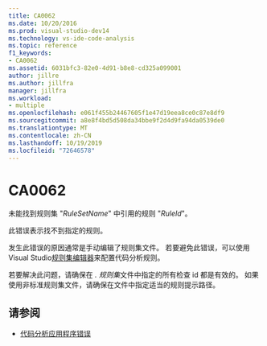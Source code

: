 ```yaml
---
title: CA0062
ms.date: 10/20/2016
ms.prod: visual-studio-dev14
ms.technology: vs-ide-code-analysis
ms.topic: reference
f1_keywords:
- CA0062
ms.assetid: 6031bfc3-82e0-4d91-b8e8-cd325a099001
author: jillre
ms.author: jillfra
manager: jillfra
ms.workload:
- multiple
ms.openlocfilehash: e061f455b24467605f1e47d19eea8ce0c87e8df9
ms.sourcegitcommit: a8e8f4bd5d508da34bbe9f2d4d9fa94da0539de0
ms.translationtype: MT
ms.contentlocale: zh-CN
ms.lasthandoff: 10/19/2019
ms.locfileid: "72646578"
---
```

# <a name="ca0062"></a>CA0062

未能找到规则集 "*RuleSetName*" 中引用的规则 "*RuleId*"。

此错误表示找不到指定的规则。

发生此错误的原因通常是手动编辑了规则集文件。 若要避免此错误，可以使用 Visual Studio[规则集编辑器](../code-quality/working-in-the-code-analysis-rule-set-editor.md)来配置代码分析规则。

若要解决此问题，请确保在 *. 规则集*文件中指定的所有检查 id 都是有效的。 如果使用非标准规则集文件，请确保在文件中指定适当的规则提示路径。

## <a name="see-also"></a>请参阅

- [代码分析应用程序错误](../code-quality/code-analysis-application-errors.md)
